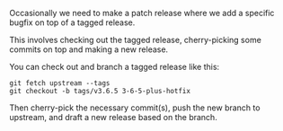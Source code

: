 Occasionally we need to make a patch release where we add a specific bugfix on top of a tagged release.

This involves checking out the tagged release, cherry-picking some commits on top and making a new release.

You can check out and branch a tagged release like this:

```
git fetch upstream --tags
git checkout -b tags/v3.6.5 3-6-5-plus-hotfix
```
Then cherry-pick the necessary commit(s), push the new branch to upstream, and draft a new release based on the branch.